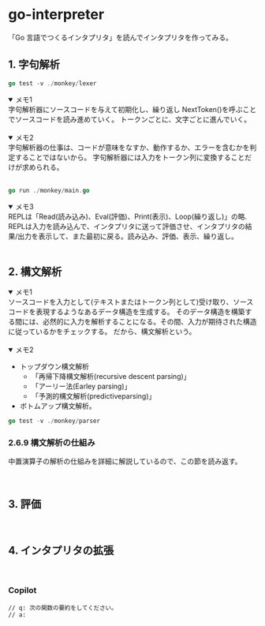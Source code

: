 # go-interpreter

「Go 言語でつくるインタプリタ」を読んでインタプリタを作ってみる。

## 1. 字句解析

```go
go test -v ./monkey/lexer
```

<details open>
<summary>メモ1</summary>
字句解析器にソースコードを与えて初期化し、繰り返し NextToken()を呼ぶことでソースコードを読み進めていく。
トークンごとに、文字ごとに進んでいく。
</details>

<br />

<details open>
<summary>メモ2</summary>
字句解析器の仕事は、コードが意味をなすか、動作するか、エラーを含むかを判定することではないから。
字句解析器には入力をトークン列に変換することだけが求められる。
</details>

<br />

```go
go run ./monkey/main.go
```

<details open>
<summary>メモ3</summary>
REPLは「Read(読み込み)、Eval(評価)、Print(表示)、Loop(繰り返し)」の略.
REPLは入力を読み込んで、インタプリタに送って評価させ、インタプリタの結果/出力を表示して、また最初に戻る。読み込み、評価、表示、繰り返し。
</details>

<br />

## 2. 構文解析

<details open>
<summary>メモ1</summary>
ソースコードを入力として(テキストまたはトークン列として)受け取り、ソースコードを表現するようなあるデータ構造を生成する。
そのデータ構造を構築する間には、必然的に入力を解析することになる。その間、入力が期待された構造に従っているかをチェックする。
だから、構文解析という。
</details>

<br />

<details open>
<summary>メモ2</summary>

- トップダウン構文解析
  - 「再帰下降構文解析(recursive descent parsing)」
  - 「アーリー法(Earley parsing)」
  - 「予測的構文解析(predictiveparsing)」
- ボトムアップ構文解析。
</details>

```go
go test -v ./monkey/parser
```

### 2.6.9 構文解析の仕組み

中置演算子の解析の仕組みを詳細に解説しているので、この節を読み返す。

<br />

## 3. 評価

<br />

## 4. インタプリタの拡張

<br />

### Copilot

```
// q: 次の関数の要約をしてください。
// a:
```
